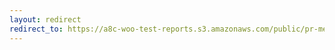 ```yaml
---
layout: redirect
redirect_to: https://a8c-woo-test-reports.s3.amazonaws.com/public/pr-merge/37562/api/index.html
---
```

